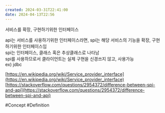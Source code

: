```yaml
---
created: 2024-03-31T22:41:00
date: 2024-04-13T22:56
---
```

서비스를 확장, 구현하기위한 인터페이스

api는 서비스를 사용하기위한 인터페이스라면, spi는 해당 서비스의 기능을 확장, 구현하기위한 인터페이스임  
spi는 인터페이스, 클래스 혹은 추상클래스로 나타남  
spi를 사용하므로서 클라이언트는 실제 구현을 신경쓰지 않고, 사용가능  
ex) jdbc

[https://en.wikipedia.org/wiki/Service_provider_interface](https://en.wikipedia.org/wiki/Service_provider_interface)  
[https://stackoverflow.com/questions/2954372/difference-between-spi-and-api](https://stackoverflow.com/questions/2954372/difference-between-spi-and-api)

#Concept 
#Definition 